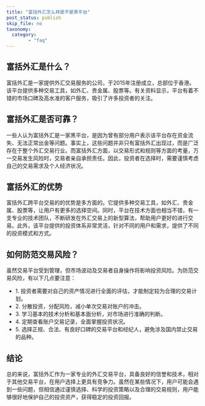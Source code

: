 ```yaml
---
title: "富括外汇怎么样是不是黑平台"
post_status: publish
skip_file: no
taxonomy:
  category:
        - "faq"
---
```


## 富括外汇是什么？

富括外汇是一家提供外汇交易服务的公司，于2015年注册成立，总部位于香港。该平台提供多种交易工具，如外汇、贵金属、股票等。有关资料显示，平台有着不错的市场口碑及高水准的客户服务，吸引了许多投资者的关注。

## 富括外汇是否可靠？

一些人认为富括外汇是一家黑平台，是因为曾有部分用户表示该平台存在资金流失、无法正常出金等问题。事实上，这些问题并非只有富括外汇出现过，而是广泛存在于整个外汇交易行业。而富括外汇方面，以交易形式和规则等方面的考量，万一交易发生风险时，交易者亲自承担责任。因此，投资者在选择时，需要谨慎考虑自己的交易需求及个人经济状况。

## 富括外汇的优势

富括外汇跨平台交易的的优势是多方面的。它提供多种交易工具，如外汇、贵金属、股票等，让用户有更多的选择空间。同时，平台在技术方面也相当不错，有一支专业的技术团队，不断研发在外汇交易上的新型算法，帮助用户更好的进行交易。此外，该平台提供的投资体系非常灵活，针对不同的用户和需求，提供了不同的投资模式和方式。

## 如何防范交易风险？

虽然交易平台受到管理，但市场波动及交易者自身操作将影响投资风险。为防范交易风险，有以下几点要注意：

- 1\. 投资者需要对自己的资产情况进行全面的评估，才能制定较为合理的交易计划。
- 2\. 分散投资，分配风险，减小单次交易对账户的冲击。
- 3\. 学习基本的技术分析和基本面分析，对市场进行准确的判断。
- 4\. 定期查看账户交易记录，全面掌握投资状况。
- 5\. 选择正规、合法、有良好口碑的交易平台和经纪人，避免涉及国内禁止交易的品种。

## 结论

总的来说，富括外汇作为一家专业的外汇交易平台，具备良好的信誉和技术，相对于其他交易平台，在用户选择上更具有竞争力。虽然在某些情况下，用户可能会遇到一些问题，但相信通过谨慎选择、科学的投资策略以及合理的交易规则，用户能够很好地保护自己的投资资产，获得稳定的投资回报。
